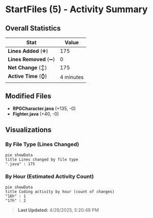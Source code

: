 # StartFiles (5) - Activity Summary 

## Overall Statistics

| Stat                   | Value                                                             |
| ---------------------- | ----------------------------------------------------------------- |
| **Lines Added** (➕)   | 175                                          |
| **Lines Removed** (➖) | 0                                        |
| **Net Change** (↕)    | 175                |
| **Active Time** (⌚)   | 4 minutes |


## Modified Files
- **RPGCharacter.java** (+135, -0)
- **Fighter.java** (+40, -0)

## Visualizations

### By File Type (Lines Changed)

```mermaid
pie showData
title Lines changed by file type
".java" : 175
```

### By Hour (Estimated Activity Count)

```mermaid
pie showData
title Coding activity by hour (count of changes)
"16h" : 1
"17h" : 2
```


> **Last Updated:** 4/28/2025, 5:20:48 PM
